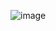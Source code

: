 
![image](https://user-images.githubusercontent.com/85260709/138106502-8fcee226-e8a5-46c2-9ce2-bf95ff98841b.png)
